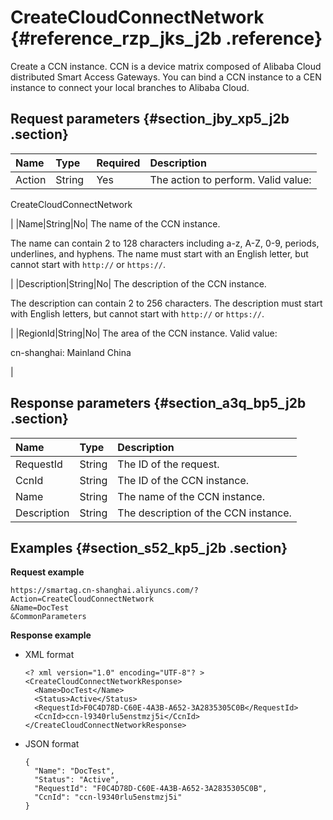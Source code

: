 # CreateCloudConnectNetwork {#reference_rzp_jks_j2b .reference}

Create a CCN instance. CCN is a device matrix composed of Alibaba Cloud distributed Smart Access Gateways. You can bind a CCN instance to a CEN instance to connect your local branches to Alibaba Cloud.

## Request parameters {#section_jby_xp5_j2b .section}

|Name|Type|Required|Description |
|:---|:---|:-------|:-----------|
|Action|String |Yes| The action to perform. Valid value:

 CreateCloudConnectNetwork

 |
|Name|String|No| The name of the CCN instance.

 The name can contain 2 to 128 characters including a-z, A-Z, 0-9, periods, underlines, and hyphens. The name must start with an English letter, but cannot start with `http://` or `https://`.

 |
|Description|String|No| The description of the CCN instance.

 The description can contain 2 to 256 characters. The description must start with English letters, but cannot start with `http://` or `https://`.

 |
|RegionId|String|No| The area of the CCN instance. Valid value:

 cn-shanghai: Mainland China

 |

## Response parameters {#section_a3q_bp5_j2b .section}

|Name|Type|Description|
|:---|:---|:----------|
|RequestId|String|The ID of the request.|
|CcnId|String|The ID of the CCN instance.|
|Name|String|The name of the CCN instance.|
|Description|String|The description of the CCN instance.|

## Examples {#section_s52_kp5_j2b .section}

**Request example**

```
https://smartag.cn-shanghai.aliyuncs.com/?Action=CreateCloudConnectNetwork
&Name=DocTest
&CommonParameters
```

**Response example**

-   XML format

    ```
    <? xml version="1.0" encoding="UTF-8"? >
    <CreateCloudConnectNetworkResponse>
      <Name>DocTest</Name>
      <Status>Active</Status>
      <RequestId>F0C4D78D-C60E-4A3B-A652-3A2835305C0B</RequestId>
      <CcnId>ccn-l9340rlu5enstmzj5i</CcnId>
    </CreateCloudConnectNetworkResponse>
    ```

-   JSON format

    ```
    {
      "Name": "DocTest",
      "Status": "Active",
      "RequestId": "F0C4D78D-C60E-4A3B-A652-3A2835305C0B",
      "CcnId": "ccn-l9340rlu5enstmzj5i"
    }
    ```



